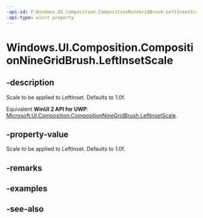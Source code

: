 ```yaml
---
-api-id: P:Windows.UI.Composition.CompositionNineGridBrush.LeftInsetScale
-api-type: winrt property
---
```


<!-- Property syntax
public float LeftInsetScale { get;  set; }
-->

# Windows.UI.Composition.CompositionNineGridBrush.LeftInsetScale

## -description
Scale to be applied to LeftInset. Defaults to 1.0f.

Equivalent **WinUI 2 API for UWP**: [Microsoft.UI.Composition.CompositionNineGridBrush.LeftInsetScale](/windows/winui/api/microsoft.ui.composition.compositionninegridbrush.leftinsetscale).

## -property-value
Scale to be applied to LeftInset. Defaults to 1.0f.

## -remarks

## -examples

## -see-also
